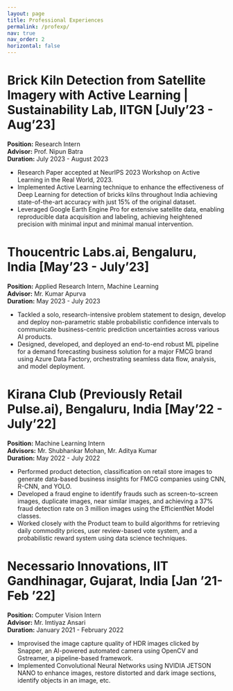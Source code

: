 ```yaml
---
layout: page
title: Professional Experiences
permalink: /profexp/
nav: true
nav_order: 2
horizontal: false
---
```


# Brick Kiln Detection from Satellite Imagery with Active Learning | Sustainability Lab, IITGN [July’23 - Aug’23]

**Position:** Research Intern  
**Advisor:** Prof. Nipun Batra  
**Duration:** July 2023 - August 2023

- Research Paper accepted at NeurIPS 2023 Workshop on Active Learning in the Real World, 2023.
- Implemented Active Learning technique to enhance the effectiveness of Deep Learning for detection of bricks kilns throughout India achieving state-of-the-art accuracy with just 15% of the original dataset.
- Leveraged Google Earth Engine Pro for extensive satellite data, enabling reproducible data acquisition and labeling, achieving heightened precision with minimal input and minimal manual intervention.

# Thoucentric Labs.ai, Bengaluru, India [May’23 - July’23]

**Position:** Applied Research Intern, Machine Learning  
**Advisor:** Mr. Kumar Apurva  
**Duration:** May 2023 - July 2023

- Tackled a solo, research-intensive problem statement to design, develop and deploy non-parametric stable probabilistic confidence intervals to communicate business-centric prediction uncertainties across various AI products.
- Designed, developed, and deployed an end-to-end robust ML pipeline for a demand forecasting business solution for a major FMCG brand using Azure Data Factory, orchestrating seamless data flow, analysis, and model deployment.

# Kirana Club (Previously Retail Pulse.ai), Bengaluru, India [May’22 - July’22]

**Position:** Machine Learning Intern  
**Advisors:** Mr. Shubhankar Mohan, Mr. Aditya Kumar  
**Duration:** May 2022 - July 2022

- Performed product detection, classification on retail store images to generate data-based business insights for FMCG companies using CNN, R-CNN, and YOLO.
- Developed a fraud engine to identify frauds such as screen-to-screen images, duplicate images, near similar images, and achieving a 37% fraud detection rate on 3 million images using the EfficientNet Model classes.
- Worked closely with the Product team to build algorithms for retrieving daily commodity prices, user review-based vote system, and a probabilistic reward system using data science techniques.

# Necessario Innovations, IIT Gandhinagar, Gujarat, India [Jan ’21-Feb ’22]

**Position:** Computer Vision Intern  
**Advisor:** Mr. Imtiyaz Ansari  
**Duration:** January 2021 - February 2022

- Improvised the image capture quality of HDR images clicked by Snapper, an AI-powered automated camera using OpenCV and Gstreamer, a pipeline-based framework.
- Implemented Convolutional Neural Networks using NVIDIA JETSON NANO to enhance images, restore distorted and dark image sections, identify objects in an image, etc.
